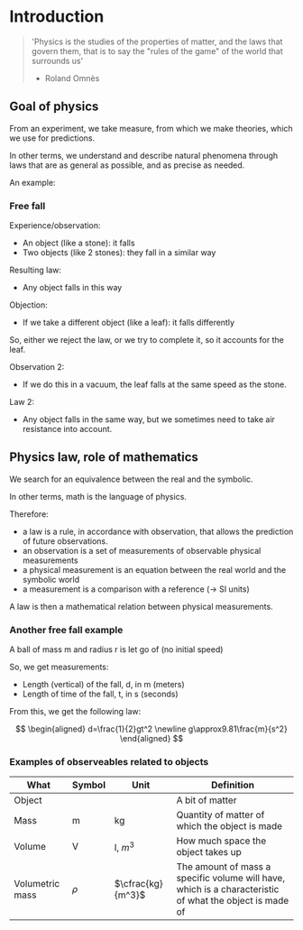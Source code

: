 # Introduction

> 'Physics is the studies of the properties of matter, and the laws that govern them, that is to say the "rules of the game" of the world that surrounds us'
> - Roland Omnès

## Goal of physics

From an experiment, we take measure, from which we make theories, which we use for predictions.

In other terms, we understand and describe natural phenomena through laws that are as general as possible, and as precise as needed.

An example:

### Free fall

Experience/observation: 
- An object (like a stone): it falls
- Two objects (like 2 stones): they fall in a similar way

Resulting law:
- Any object falls in this way

Objection:
- If we take a different object (like a leaf): it falls differently

So, either we reject the law, or we try to complete it, so it accounts for the leaf.

Observation 2:
- If we do this in a vacuum, the leaf falls at the same speed as the stone.

Law 2:
- Any object falls in the same way, but we sometimes need to take air resistance into account.

## Physics law, role of mathematics

We search for an equivalence between the real and the symbolic.

In other terms, math is the language of physics. 

Therefore:
- a law is a rule, in accordance with observation, that allows the prediction of future observations.
- an observation is a set of measurements of observable physical measurements
- a physical measurement is an equation between the real world and the symbolic world
- a measurement is  a comparison with a reference ($\rightarrow$ SI units)

A law is then a mathematical relation between physical measurements.

### Another free fall example

A ball of mass m and radius r is let go of (no initial speed)

So, we get measurements:
- Length (vertical) of the fall, d, in m (meters)
- Length of time of the fall, t, in s (seconds)

From this, we get the following law:

$$
\begin{aligned}
d=\frac{1}{2}gt^2
\newline
g\approx9.81\frac{m}{s^2}
\end{aligned}
$$

### Examples of observeables related to objects

| What            | Symbol | Unit              | Definition                                                                                              |
| --------------- | ------ | ----------------- | ------------------------------------------------------------------------------------------------------- |
| Object          |        |                   | A bit of matter                                                                                         |
| Mass            | m      | kg                | Quantity of matter of which the object is made                                                          |
| Volume          | V      | l, $m^3$          | How much space the object takes up                                                                      |
| Volumetric mass | $\rho$ | $\cfrac{kg}{m^3}$ | The amount of mass a specific volume will have, which is a characteristic of what the object is made of |
